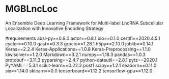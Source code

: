 # MGBLncLoc
An Ensemble Deep Learning Framework for Multi-label LncRNA Subcellular Localization with Innovative Encoding Strategy

#requirements
absl-py==0.9.0
astor==0.8.1
bio==0.1.0
certifi==2020.4.5.1
cycler==0.10.0
gast==0.3.3
grpcio==1.28.1
h5py==2.10.0
joblib==0.14.1
Keras==2.2.4
Keras-Applications==1.0.8
Keras-Preprocessing==1.1.0
kiwisolver==1.2.0
Markdown==3.2.1
numpy==1.18.3
pandas==1.0.3
protobuf==3.11.3
pyparsing==2.4.7
python-dateutil==2.8.1
pytz==2020.1
PyYAML==5.3.1
scikit-learn==0.22.2.post1
scipy==1.2.1
seaborn==0.11.0
six==1.14.0
sklearn==0.0
tensorboard==1.12.2
tensorflow-gpu==1.12.0
